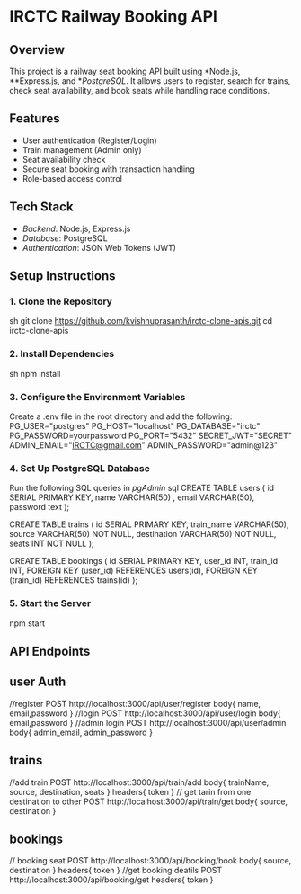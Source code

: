 # IRCTC Railway Booking API

## Overview
This project is a railway seat booking API built using *Node.js, **Express.js, and **PostgreSQL*. It allows users to register, search for trains, check seat availability, and book seats while handling race conditions.

## Features
- User authentication (Register/Login)
- Train management (Admin only)
- Seat availability check
- Secure seat booking with transaction handling
- Role-based access control

## Tech Stack
- *Backend*: Node.js, Express.js
- *Database*: PostgreSQL
- *Authentication*: JSON Web Tokens (JWT)

## Setup Instructions
### 1. Clone the Repository
sh
git clone https://github.com/kvishnuprasanth/irctc-clone-apis.git
cd irctc-clone-apis


### 2. Install Dependencies
sh
npm install


### 3. Configure the Environment Variables
Create a .env file in the root directory and add the following:
PG_USER="postgres"
PG_HOST="localhost"
PG_DATABASE="irctc"
PG_PASSWORD=yourpassword
PG_PORT="5432"
SECRET_JWT="SECRET"
ADMIN_EMAIL="IRCTC@gmail.com"
ADMIN_PASSWORD="admin@123"

### 4. Set Up PostgreSQL Database
Run the following SQL queries in *pgAdmin* 
sql
CREATE TABLE users (
    id SERIAL PRIMARY KEY,
    name VARCHAR(50) ,
    email VARCHAR(50),
    password text
);

CREATE TABLE trains (
    id SERIAL PRIMARY KEY,
    train_name VARCHAR(50),
    source VARCHAR(50) NOT NULL,
    destination VARCHAR(50) NOT NULL,
    seats INT NOT NULL 
);

CREATE TABLE bookings (
    id SERIAL PRIMARY KEY,
    user_id INT,
    train_id INT,
    FOREIGN KEY (user_id) REFERENCES users(id),
    FOREIGN KEY (train_id) REFERENCES trains(id)
);



### 5. Start the Server

npm start

## API Endpoints

## user Auth
//register
POST http://localhost:3000/api/user/register
body{
    name, email,password
}
//login
POST http://localhost:3000/api/user/login
body{
    email,password
}
//admin login
POST http://localhost:3000/api/user/admin
body{
    admin_email, admin_password
}

## trains
//add train
POST http://localhost:3000/api/train/add
body{
    trainName, source, destination, seats 
}
headers{
    token
}
// get tarin from one destination to other
POST http://localhost:3000/api/train/get
body{
    source, destination
}

## bookings
// booking seat
POST http://localhost:3000/api/booking/book
body{
     source, destination
}
headers{
    token
}
//get booking deatils
POST http://localhost:3000/api/booking/get
headers{
    token
}

